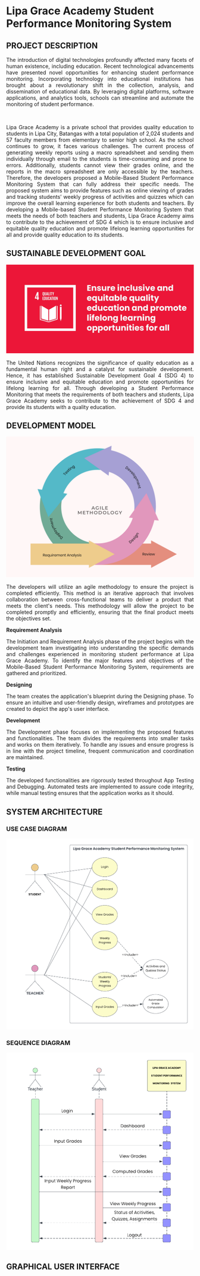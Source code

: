 # Lipa Grace Academy Student Performance Monitoring System 

## PROJECT DESCRIPTION
<p align="justify">The introduction of digital technologies profoundly affected many facets of
human existence, including education. Recent technological advancements have
presented novel opportunities for enhancing student performance monitoring.
Incorporating technology into educational institutions has brought about a
revolutionary shift in the collection, analysis, and dissemination of educational data.
By leveraging digital platforms, software applications, and analytics tools, schools
can streamline and automate the monitoring of student performance.</p>
<br>
<p align="justify">Lipa Grace Academy is a private school that provides quality education to students in Lipa City, Batangas with a total population of 2,024 students and 57
faculty members from elementary to senior high school. As the school continues to grow, it faces various challenges. The current process of generating weekly reports using a macro spreadsheet and sending them individually through email to the students is time-consuming and prone to errors. Additionally, students cannot view their grades online, and the reports in the macro spreadsheet are only accessible by
the teachers. Therefore, the developers proposed a Mobile-Based Student Performance Monitoring System that can fully address their specific needs. The proposed system aims to provide features such as online viewing of grades and tracking students’ weekly progress of activities and quizzes which can improve the overall learning experience for both students and teachers. By developing a Mobile-based Student Performance Monitoring System that meets the needs of both teachers and students, Lipa Grace Academy aims to contribute to the achievement of SDG 4 which is to ensure inclusive and equitable quality education and promote lifelong learning opportunities for all and provide quality education to its students.</p>

## SUSTAINABLE DEVELOPMENT GOAL

<img src="Documentation%20Assets/sdg4.jpg">
<p align="justify">The United Nations recognizes the significance of quality education as a fundamental human right and a catalyst for sustainable development. Hence, it has established Sustainable Development Goal 4 (SDG 4) to ensure inclusive and equitable education and promote opportunities for lifelong learning for all. Through developing a Student Performance Monitoring that meets the requirements of both
teachers and students, Lipa Grace Academy seeks to contribute to the achievement of SDG 4 and provide its students with a quality education.</p>

## DEVELOPMENT MODEL
<img src="Documentation%20Assets/agile1.png" alt="Agile">

<p align="justify">The developers will utilize an agile methodology to ensure the project is completed efficiently. This method is an iterative approach that involves collaboration between cross-functional teams to deliver a product that meets the client's needs. This methodology will allow the project to be completed promptly and efficiently, ensuring that the final product meets the objectives set.</p>

<b>Requirement Analysis</b>
<p align="justify">The Initiation and Requirement Analysis phase of the project begins with the development team investigating into understanding the specific demands and challenges experienced in monitoring student performance at Lipa Grace Academy. To identify the major features and objectives of the Mobile-Based Student Performance Monitoring System, requirements are gathered and prioritized.</p>

<b>Designing</b>
<p align="justify">The team creates the application's blueprint during the Designing phase. To ensure an intuitive and user-friendly design, wireframes and prototypes are created to depict the app's user interface. </p>

<b>Development</b>
<p align="justify">The Development phase focuses on implementing the proposed features and functionalities. The team divides the requirements into smaller tasks and works on them iteratively. To handle any issues and ensure progress is in line with the project timeline, frequent communication and coordination are maintained.</p>

<b>Testing</b>
<p align="justify">The developed functionalities are rigorously tested throughout App Testing and Debugging. Automated tests are implemented to assure code integrity, while manual testing ensures that the application works as it should. </p>

## SYSTEM ARCHITECTURE
  ### USE CASE DIAGRAM
  <img src="Documentation%20Assets/usecase.png">

  ### SEQUENCE DIAGRAM
  <img src="Documentation%20Assets/sequence1.png">
  

## GRAPHICAL USER INTERFACE
